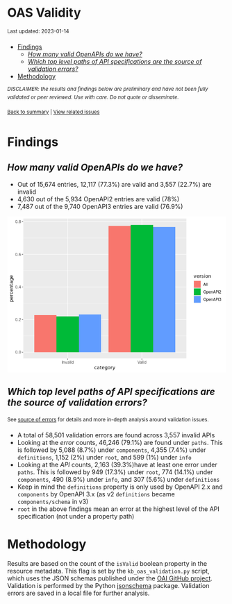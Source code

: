OAS Validity
================
<sup>Last updated: 2023-01-14</sup>

- <a href="#findings" id="toc-findings">Findings</a>
  - <a href="#how-many-valid-openapis-do-we-have"
    id="toc-how-many-valid-openapis-do-we-have"><em>How many valid OpenAPIs
    do we have?</em></a>
  - <a
    href="#which-top-level-paths-of-api-specifications-are-the-source-of-validation-errors"
    id="toc-which-top-level-paths-of-api-specifications-are-the-source-of-validation-errors"><em>Which
    top level paths of API specifications are the source of validation
    errors?</em></a>
- <a href="#methodology" id="toc-methodology">Methodology</a>

<sup>*DISCLAIMER: the results and findings below are preliminary and
have not been fully validated or peer reviewed. Use with care. Do not
quote or disseminate.*</sup>

<sup>[Back to summary](oas_summary.md) \| [View related
issues](https://github.com/postman-open-technologies/knowledge-base/labels/oas%3Avalidity)</sup>

# Findings

## *How many valid OpenAPIs do we have?*

- Out of 15,674 entries, 12,117 (77.3%) are valid and 3,557 (22.7%) are
  invalid
- 4,630 out of the 5,934 OpenAPI2 entries are valid (78%)
- 7,487 out of the 9,740 OpenAPI3 entries are valid (76.9%)

![](oas_validity_files/figure-gfm/oas_validity_charts-1.png)<!-- -->

## *Which top level paths of API specifications are the source of validation errors?*

<sup>See [source of errors](oas_validity_errors.md) for details and more
in-depth analysis around validation issues.<sup>

- A total of 58,501 validation errors are found across 3,557 invalid
  APIs
- Looking at the *error* counts, 46,246 (79.1%) are found under `paths`.
  This is followed by 5,088 (8.7%) under `components`, 4,355 (7.4%)
  under `definitions`, 1,152 (2%) under `root`, and 599 (1%) under
  `info`
- Looking at the *API* counts, 2,163 (39.3%)have at least one error
  under `paths`. This is followed by 949 (17.3%) under `root`, 774
  (14.1%) under `components`, 490 (8.9%) under `info`, and 307 (5.6%)
  under `definitions`
- Keep in mind the `definitions` property is only used by OpenAPI 2.x
  and `components` by OpenAPI 3.x (as v2 `definitions` became
  `components/schema` in v3)
- `root` in the above findings mean an error at the highest level of the
  API specification (not under a property path)

# Methodology

Results are based on the count of the `isValid` boolean property in the
resource metadata. This flag is set by the `kb_oas_validation.py`
script, which uses the JSON schemas published under the [OAI GitHub
project](https://github.com/OAI/OpenAPI-Specification/tree/main/schemas).
Validation is performed by the Python
[jsonschema](https://github.com/python-jsonschema/jsonschema) package.
Validation errors are saved in a local file for further analysis.
